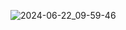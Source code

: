 ![2024-06-22_09-59-46](https://github.com/Slava-82/Docker1/assets/158139384/b7729381-97d2-4b48-8dba-bb70971df71a)

